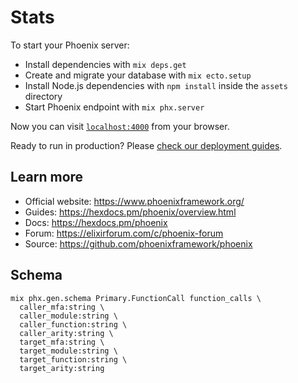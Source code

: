 # Stats

To start your Phoenix server:

  * Install dependencies with `mix deps.get`
  * Create and migrate your database with `mix ecto.setup`
  * Install Node.js dependencies with `npm install` inside the `assets` directory
  * Start Phoenix endpoint with `mix phx.server`

Now you can visit [`localhost:4000`](http://localhost:4000) from your browser.

Ready to run in production? Please [check our deployment guides](https://hexdocs.pm/phoenix/deployment.html).

## Learn more

  * Official website: https://www.phoenixframework.org/
  * Guides: https://hexdocs.pm/phoenix/overview.html
  * Docs: https://hexdocs.pm/phoenix
  * Forum: https://elixirforum.com/c/phoenix-forum
  * Source: https://github.com/phoenixframework/phoenix


## Schema

```
mix phx.gen.schema Primary.FunctionCall function_calls \
  caller_mfa:string \
  caller_module:string \
  caller_function:string \
  caller_arity:string \
  target_mfa:string \
  target_module:string \
  target_function:string \
  target_arity:string
```